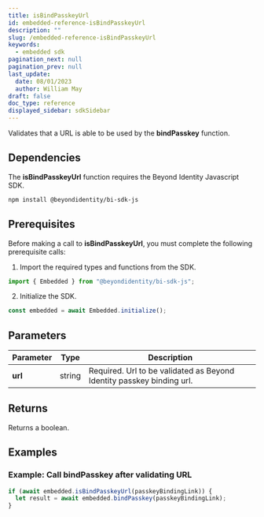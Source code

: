```yaml
---
title: isBindPasskeyUrl
id: embedded-reference-isBindPasskeyUrl
description: ""
slug: /embedded-reference-isBindPasskeyUrl
keywords:
  - embedded sdk
pagination_next: null
pagination_prev: null
last_update:
  date: 08/01/2023
  author: William May
draft: false
doc_type: reference
displayed_sidebar: sdkSidebar
---
```


Validates that a URL is able to be used by the **bindPasskey** function.

## Dependencies

The **isBindPasskeyUrl** function requires the Beyond Identity Javascript SDK.

```bash
npm install @beyondidentity/bi-sdk-js
```

## Prerequisites

Before making a call to **isBindPasskeyUrl**, you must complete the following prerequisite calls:

1. Import the required types and functions from the SDK.

  ```javascript
  import { Embedded } from "@beyondidentity/bi-sdk-js";
  ```

2. Initialize the SDK.

  ```javascript
  const embedded = await Embedded.initialize();
  ```

## Parameters

| Parameter | Type | Description |
| --- | --- | --- |
| **url** | string | Required. Url to be validated as Beyond Identity passkey binding url. |

## Returns

Returns a boolean.

## Examples

### Example: Call **bindPasskey** after validating URL

```javascript
if (await embedded.isBindPasskeyUrl(passkeyBindingLink)) {
  let result = await embedded.bindPasskey(passkeyBindingLink);
}
```

